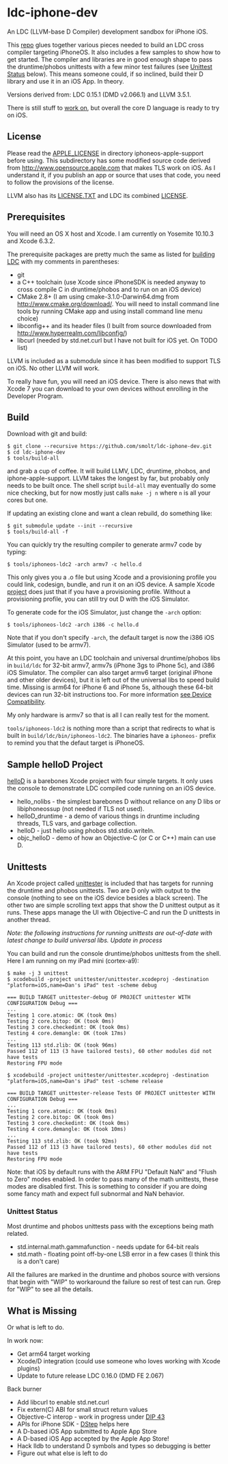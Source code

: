 # ldc-iphone-dev
An LDC (LLVM-base D Compiler) development sandbox for iPhone iOS.

This [repo](https://github.com/smolt/ldc-iphone-dev) glues together various pieces needed to build an LDC cross compiler targeting iPhoneOS.  It also includes a few samples to show how to get started.  The compiler and libraries are in good enough shape to pass the druntime/phobos unittests with a few minor test failures (see [Unittest Status](#unittest-status) below).  This means someone could, if so inclined, build their D library and use it in an iOS App.  In theory.

Versions derived from: LDC 0.15.1 (DMD v2.066.1) and LLVM 3.5.1.

There is still stuff to [work on](#what-is-missing), but overall the core D language is ready to try on iOS.

## License 
Please read the [APPLE_LICENSE](https://github.com/smolt/iphoneos-apple-support/blob/master/APPLE_LICENSE) in directory iphoneos-apple-support before using.  This subdirectory has some modified source code derived from http://www.opensource.apple.com that makes TLS work on iOS.  As I understand it, if you publish an app or source that uses that code, you need to follow the provisions of the license.

LLVM also has its [LICENSE.TXT](https://github.com/smolt/llvm/blob/ios/LICENSE.TXT) and LDC its combined [LICENSE](https://github.com/smolt/ldc/blob/ios/LICENSE).

## Prerequisites
You will need an OS X host and Xcode.  I am currently on Yosemite 10.10.3 and Xcode 6.3.2.

The prerequisite packages are pretty much the same as listed for [building LDC](http://wiki.dlang.org/Building_LDC_from_source) with my comments in parentheses:

- git
- a C++ toolchain (use Xcode since iPhoneSDK is needed anyway to cross compile C in druntime/phobos and to run on an iOS device)
- CMake 2.8+ (I am using cmake-3.1.0-Darwin64.dmg from http://www.cmake.org/download/.  You will need to install command line tools by running CMake app and using install command line menu choice)
- libconfig++ and its header files (I built from source downloaded from http://www.hyperrealm.com/libconfig/)
- libcurl (needed by std.net.curl but I have not built for iOS yet. On TODO list)

LLVM is included as a submodule since it has been modified to support TLS on iOS.  No other LLVM will work.

To really have fun, you will need an iOS device.  There is also news
that with Xcode 7 you can download to your own devices without
enrolling in the Developer Program.

## Build
Download with git and build:

```
$ git clone --recursive https://github.com/smolt/ldc-iphone-dev.git
$ cd ldc-iphone-dev
$ tools/build-all
```

and grab a cup of coffee.  It will build LLMV, LDC, druntime, phobos,
and iphone-apple-support.  LLVM takes the longest by far, but probably
only needs to be built once.  The shell script `build-all` may eventually do some nice checking, but for now mostly just calls `make -j n` where `n` is all your cores but one.

If updating an existing clone and want a clean rebuild, do something like:

```
$ git submodule update --init --recursive
$ tools/build-all -f
```

You can quickly try the resulting compiler to generate armv7 code by typing:

```
$ tools/iphoneos-ldc2 -arch armv7 -c hello.d
```

This only gives you a .o file but using Xcode and a provisioning profile you could link, codesign, bundle, and run it on an iOS device.  A sample Xcode [project](#sample-hellod-project) does just that if you have a provisioning profile.
Without a provisioning profile, you can still try out D with the iOS Simulator.

To generate code for the iOS Simulator, just change the `-arch`
option:

```
$ tools/iphoneos-ldc2 -arch i386 -c hello.d
```

Note that if you don't specify `-arch`, the default target is now the i386
iOS Simulator (used to be armv7).

At this point, you have an LDC toolchain and universal druntime/phobos libs
in `build/ldc` for 32-bit armv7, armv7s (iPhone 3gs to iPhone 5c),
and i386 iOS Simulator.  The compiler can also target armv6 target
(original iPhone and other older devices), but it is left out of the
universal libs to speed build time.  Missing is arm64 for iPhone 6 and iPhone 5s, although
these 64-bit devices can run 32-bit instructions too.  For more
information
[see Device Compatibility](https://developer.apple.com/library/ios/documentation/DeviceInformation/Reference/iOSDeviceCompatibility/DeviceCompatibilityMatrix/DeviceCompatibilityMatrix.html).

My only hardware is armv7 so that is all I can really test for the moment.

`tools/iphoneos-ldc2` is nothing more than a script that redirects to what
is built in `build/ldc/bin/iphoneos-ldc2`.  The binaries have a
`iphoneos-` prefix to remind you that the defaut target is iPhoneOS.

## Sample helloD Project
[helloD](https://github.com/smolt/ldc-iphone-dev/tree/master/helloD) is a barebones Xcode project with four simple targets.  It only uses the console to demonstrate LDC compiled code running on an iOS device.

- hello_nolibs - the simplest barebones D without reliance on any D libs or libiphoneossup (not needed if TLS not used).
- helloD_druntime - a demo of various things in druntime including threads, TLS vars, and garbage collection.
- helloD - just hello using phobos std.stdio.writeln.
- objc_helloD - demo of how an Objective-C (or C or C++) main can use D.

## Unittests
An Xcode project called [unittester](https://github.com/smolt/ldc-iphone-dev/tree/master/unittester) is included that has targets for running the druntime and phobos unittests.  Two are D only with output to the console (nothing to see on the iOS device besides a black screen).  The other two are simple scrolling text apps that show the D unittest output as it runs.  These apps manage the UI with Objective-C and run the D unittests in another thread.

*Note: the following instructions for running unittests are out-of-date
with latest change to build universal libs.  Update in process*

You can build and run the console druntime/phobos unittests from the shell.  Here I am running on my iPad mini (cortex-a9):

```
$ make -j 3 unittest
$ xcodebuild -project unittester/unittester.xcodeproj -destination "platform=iOS,name=Dan's iPad" test -scheme debug

=== BUILD TARGET unittester-debug OF PROJECT unittester WITH CONFIGURATION Debug ===
...
Testing 1 core.atomic: OK (took 0ms)
Testing 2 core.bitop: OK (took 0ms)
Testing 3 core.checkedint: OK (took 0ms)
Testing 4 core.demangle: OK (took 17ms)
...
Testing 113 std.zlib: OK (took 96ms)
Passed 112 of 113 (3 have tailored tests), 60 other modules did not have tests
Restoring FPU mode

$ xcodebuild -project unittester/unittester.xcodeproj -destination "platform=iOS,name=Dan's iPad" test -scheme release

=== BUILD TARGET unittester-release Tests OF PROJECT unittester WITH CONFIGURATION Debug ===
...
Testing 1 core.atomic: OK (took 0ms)
Testing 2 core.bitop: OK (took 0ms)
Testing 3 core.checkedint: OK (took 0ms)
Testing 4 core.demangle: OK (took 10ms)
...
Testing 113 std.zlib: OK (took 92ms)
Passed 112 of 113 (3 have tailored tests), 60 other modules did not have tests
Restoring FPU mode
```

Note: that iOS by default runs with the ARM FPU "Default NaN" and "Flush to Zero" modes enabled.  In order to pass many of the math unittests, these modes are disabled first.  This is something to consider if you are doing some fancy math and expect full subnormal and NaN behavior.

### Unittest Status
Most druntime and phobos unittests pass with the exceptions being math
related.

- std.internal.math.gammafunction - needs update for 64-bit reals
- std.math - floating point off-by-one LSB error in a few cases (I think this is a don't care)

All the failures are marked in the druntime and phobos source with
versions that begin with "WIP" to workaround the failure so rest of
test can run.  Grep for "WIP" to see all the details.

## What is Missing
Or what is left to do.

In work now:
- Get arm64 target working
- Xcode/D integration (could use someone who loves working with Xcode plugins)
- Update to future release LDC 0.16.0 (DMD FE 2.067)

Back burner
- Add libcurl to enable std.net.curl
- Fix extern(C) ABI for small struct return values
- Objective-C interop - work in progress under [DIP 43](http://wiki.dlang.org/DIP43)
- APIs for iPhone SDK - [DStep](https://github.com/jacob-carlborg/dstep) helps here
- A D-based iOS App submitted to Apple App Store
- A D-based iOS App accepted by the Apple App Store!
- Hack lldb to understand D symbols and types so debugging is better
- Figure out what else is left to do

